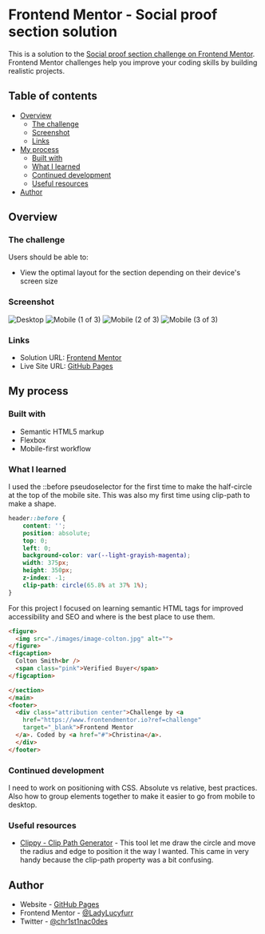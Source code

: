 # Frontend Mentor - Social proof section solution

This is a solution to the [Social proof section challenge on Frontend Mentor](https://www.frontendmentor.io/challenges/social-proof-section-6e0qTv_bA). Frontend Mentor challenges help you improve your coding skills by building realistic projects. 

## Table of contents

- [Overview](#overview)
  - [The challenge](#the-challenge)
  - [Screenshot](#screenshot)
  - [Links](#links)
- [My process](#my-process)
  - [Built with](#built-with)
  - [What I learned](#what-i-learned)
  - [Continued development](#continued-development)
  - [Useful resources](#useful-resources)
- [Author](#author)

## Overview

### The challenge

Users should be able to:

- View the optimal layout for the section depending on their device's screen size

### Screenshot

![Desktop](./screenshots/Screenshot%20from%202023-12-25%2013-12-43.png)
![Mobile (1 of 3)](./screenshots/sp-mobile1.png)
![Mobile (2 of 3)](./screenshots/sp-mobile2.png)
![Mobile (3 of 3)](./screenshots/sp-mobile3.png)

### Links

- Solution URL: [Frontend Mentor](https://www.frontendmentor.io/solutions/semantic-html-mobilefirst-social-proof-section--JiKUfedfT)
- Live Site URL: [GitHub Pages](https://teenabobeena.github.io/social-proof-section-master/index.html)

## My process

### Built with

- Semantic HTML5 markup
- Flexbox
- Mobile-first workflow

### What I learned

I used the ::before pseudoselector for the first time to make the half-circle at the top of the mobile site. This was also my first time using clip-path to make a shape.

```css
header::before {
    content: '';
    position: absolute;
    top: 0;
    left: 0;
    background-color: var(--light-grayish-magenta);
    width: 375px;
    height: 350px;
    z-index: -1;
    clip-path: circle(65.8% at 37% 1%);
}
```

For this project I focused on learning semantic HTML tags for improved accessibility and SEO and where is the best place to use them.

```html
<figure>
  <img src="./images/image-colton.jpg" alt="">
</figure>
<figcaption>
  Colton Smith<br />
  <span class="pink">Verified Buyer</span>
</figcaption>

</section>
</main>
<footer>
  <div class="attribution center">Challenge by <a 
    href="https://www.frontendmentor.io?ref=challenge" 
    target="_blank">Frontend Mentor
  </a>. Coded by <a href="#">Christina</a>.
  </div>
</footer>
```

### Continued development

I need to work on positioning with CSS. Absolute vs relative, best practices. Also how to group elements together to make it easier to go from mobile to desktop.

### Useful resources

- [Clippy - Clip Path Generator](https://bennettfeely.com/clippy/) - This tool let me draw the circle and move the radius and edge to position it the way I wanted. This came in very handy because the clip-path property was a bit confusing.

## Author

- Website - [GitHub Pages](https://teenabobeena.github.io)
- Frontend Mentor - [@LadyLucyfurr](https://www.frontendmentor.io/profile/ladylucyfurr)
- Twitter - [@chr1st1nac0des](https://www.twitter.com/chr1st1nac0des)
